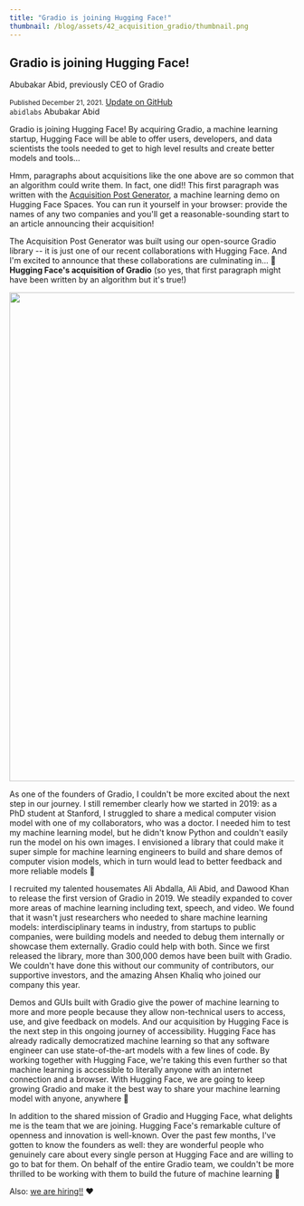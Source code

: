 ```yaml
---
title: "Gradio is joining Hugging Face!"
thumbnail: /blog/assets/42_acquisition_gradio/thumbnail.png
---
```


<h2>Gradio is joining Hugging Face!</h2>
<p>Abubakar Abid, previously CEO of Gradio</p>

<div class="blog-metadata">
    <small>Published December 21, 2021.</small>
    <a target="_blank" class="btn no-underline text-sm mb-5 font-sans" href="https://github.com/huggingface/blog/blob/master/acquistion-gradio.md">
        Update on GitHub
    </a>
</div>

<div class="author-card">
        <div class="bfc">
            <code>abidlabs</code>
            <span class="fullname">Abubakar Abid</span>
        </div>
    </a>
</div>


<p class="italic">Gradio is joining Hugging Face! By acquiring Gradio, a machine learning startup, Hugging Face
  will be able to offer users, developers, and data scientists the tools needed to get to high level results and
  create better models and tools...</p>
<p>Hmm, paragraphs about acquisitions like the one above are so common that an algorithm could write them. In
  fact, one did!! This first paragraph was written with the <a
    href="https://huggingface.co/spaces/abidlabs/The-Acquisition-Post-Generator">Acquisition Post Generator</a>, a
  machine learning demo on Hugging Face Spaces. You can run it yourself in your browser: provide the names of any
  two companies and you'll get a reasonable-sounding start to an article announcing their acquisition!</p>
<p>The Acquisition Post Generator was built using our open-source Gradio library -- it is just one of our recent
  collaborations with Hugging Face. And I'm excited to announce that these collaborations are culminating in... 🥁
  <strong>Hugging Face's acquisition of Gradio</strong> (so yes, that first paragraph might have been written by
  an algorithm but it's true!)</p>
<img class="max-w-full mx-auto my-6" style="width: 54rem" src="/blog/assets/42_acquisition_gradio/screenshot.png">
<p>As one of the founders of Gradio, I couldn't be more excited about the next step in our journey. I still
  remember clearly how we started in 2019: as a PhD student at Stanford, I struggled to share a medical computer
  vision model with one of my collaborators, who was a doctor. I needed him to test my machine learning model, but
  he didn't know Python and couldn't easily run the model on his own images. I envisioned a library that could
  make it super simple for machine learning engineers to build and share demos of computer vision models, which in
  turn would lead to better feedback and more reliable models 🔁</p>
<p>I recruited my talented housemates Ali Abdalla, Ali Abid, and Dawood Khan to release the first version of
  Gradio in 2019. We steadily expanded to cover more areas of machine learning including text, speech, and video.
  We found that it wasn't just researchers who needed to share machine learning models: interdisciplinary teams in
  industry, from startups to public companies, were building models and needed to debug them internally or
  showcase them externally. Gradio could help with both. Since we first released the library, more than 300,000
  demos have been built with Gradio. We couldn't have done this without our community of contributors, our
  supportive investors, and the amazing Ahsen Khaliq who joined our company this year. </p>
<p>Demos and GUIs built with Gradio give the power of machine learning to more and more people because they allow
  non-technical users to access, use, and give feedback on models. And our acquisition by Hugging Face is the next
  step in this ongoing journey of accessibility. Hugging Face has already radically democratized machine learning
  so that any software engineer can use state-of-the-art models with a few lines of code. By working together with
  Hugging Face, we're taking this even further so that machine learning is accessible to literally anyone with an
  internet connection and a browser. With Hugging Face, we are going to keep growing Gradio and make it the best
  way to share your machine learning model with anyone, anywhere 🚀</p>
<p>In addition to the shared mission of Gradio and Hugging Face, what delights me is the team that we are joining.
  Hugging Face's remarkable culture of openness and innovation is well-known. Over the past few months, I've
  gotten to know the founders as well: they are wonderful people who genuinely care about every single person at
  Hugging Face and are willing to go to bat for them. On behalf of the entire Gradio team, we couldn't be more
  thrilled to be working with them to build the future of machine learning 🤗</p>
<p>Also: <a class="link" href="https://apply.workable.com/huggingface/">we are hiring!!</a> ❤️</p>
